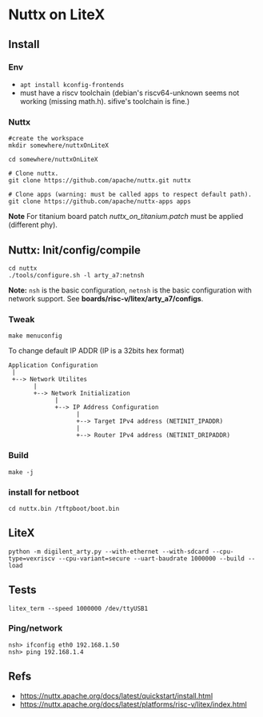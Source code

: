 # Nuttx on LiteX

## Install

### Env

- `apt install kconfig-frontends`
- must have a riscv toolchain (debian's riscv64-unknown seems not working (missing math.h). sifive's toolchain is fine.)

### Nuttx

```
#create the workspace
mkdir somewhere/nuttxOnLiteX

cd somewhere/nuttxOnLiteX

# Clone nuttx.
git clone https://github.com/apache/nuttx.git nuttx

# Clone apps (warning: must be called apps to respect default path).
git clone https://github.com/apache/nuttx-apps apps
```

**Note**
For titanium board patch *nuttx_on_titanium.patch* must be applied (different phy).

## Nuttx: Init/config/compile

```
cd nuttx
./tools/configure.sh -l arty_a7:netnsh
```

**Note:** `nsh` is the basic configuration, `netnsh` is the basic configuration with network support. See **boards/risc-v/litex/arty_a7/configs**.

### Tweak


```
make menuconfig
```

To change default IP ADDR (IP is a 32bits hex format)

```
Application Configuration
 |
 +--> Network Utilites
       |
       +--> Network Initialization
             |
             +--> IP Address Configuration
                   |
                   +--> Target IPv4 address (NETINIT_IPADDR)
                   |
                   +--> Router IPv4 address (NETINIT_DRIPADDR)
```

### Build

```
make -j
```

### install for netboot

```
cd nuttx.bin /tftpboot/boot.bin
```

## LiteX

```
python -m digilent_arty.py --with-ethernet --with-sdcard --cpu-type=vexriscv --cpu-variant=secure --uart-baudrate 1000000 --build --load
```

## Tests

```
litex_term --speed 1000000 /dev/ttyUSB1
```

### Ping/network
```
nsh> ifconfig eth0 192.168.1.50
nsh> ping 192.168.1.4
```

## Refs

- https://nuttx.apache.org/docs/latest/quickstart/install.html
- https://nuttx.apache.org/docs/latest/platforms/risc-v/litex/index.html
